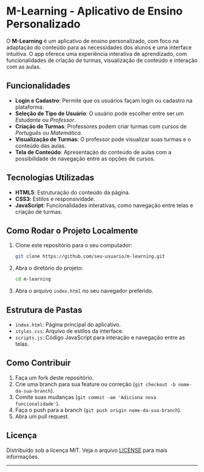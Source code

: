 # M-Learning - Aplicativo de Ensino Personalizado

O **M-Learning** é um aplicativo de ensino personalizado, com foco na adaptação do conteúdo para as necessidades dos alunos e uma interface intuitiva. O app oferece uma experiência interativa de aprendizado, com funcionalidades de criação de turmas, visualização de conteúdo e interação com as aulas.

## Funcionalidades

- **Login e Cadastro**: Permite que os usuários façam login ou cadastro na plataforma.
- **Seleção de Tipo de Usuário**: O usuário pode escolher entre ser um *Estudante* ou *Professor*.
- **Criação de Turmas**: Professores podem criar turmas com cursos de *Português* ou *Matemática*.
- **Visualização de Turmas**: O professor pode visualizar suas turmas e o conteúdo das aulas.
- **Tela de Conteúdo**: Apresentação do conteúdo de aulas com a possibilidade de navegação entre as opções de cursos.

## Tecnologias Utilizadas

- **HTML5**: Estruturação do conteúdo da página.
- **CSS3**: Estilos e responsividade.
- **JavaScript**: Funcionalidades interativas, como navegação entre telas e criação de turmas.

## Como Rodar o Projeto Localmente

1. Clone este repositório para o seu computador:
    ```bash
    git clone https://github.com/seu-usuario/m-learning.git
    ```

2. Abra o diretório do projeto:
    ```bash
    cd m-learning
    ```

3. Abra o arquivo `index.html` no seu navegador preferido.

## Estrutura de Pastas

- `index.html`: Página principal do aplicativo.
- `styles.css`: Arquivo de estilos da interface.
- `scripts.js`: Código JavaScript para interação e navegação entre as telas.

## Como Contribuir

1. Faça um fork deste repositório.
2. Crie uma branch para sua feature ou correção (`git checkout -b nome-da-sua-branch`).
3. Comite suas mudanças (`git commit -am 'Adiciona nova funcionalidade'`).
4. Faça o push para a branch (`git push origin nome-da-sua-branch`).
5. Abra um pull request.

## Licença

Distribuído sob a licença MIT. Veja o arquivo [LICENSE](LICENSE) para mais informações.

---

